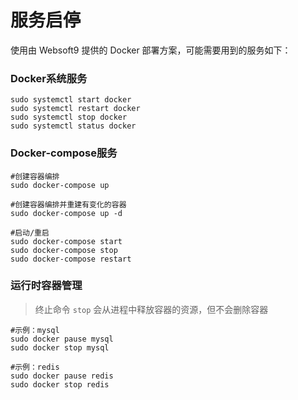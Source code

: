 # 服务启停

使用由 Websoft9 提供的 Docker 部署方案，可能需要用到的服务如下：

### Docker系统服务

```shell
sudo systemctl start docker
sudo systemctl restart docker
sudo systemctl stop docker
sudo systemctl status docker
```

### Docker-compose服务

```
#创建容器编排
sudo docker-compose up

#创建容器编排并重建有变化的容器
sudo docker-compose up -d

#启动/重启
sudo docker-compose start
sudo docker-compose stop
sudo docker-compose restart
```

### 运行时容器管理

> 终止命令 `stop` 会从进程中释放容器的资源，但不会删除容器

```shell
#示例：mysql
sudo docker pause mysql
sudo docker stop mysql

#示例：redis
sudo docker pause redis
sudo docker stop redis
```
